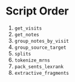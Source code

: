 # Script Order

1. `get_visits`
2. `get_notes`
3. `group_notes_by_visit`
4. `group_source_target`
5. `splits`
6. `tokenize_mrns`
7. `pack_sents_lexrank`
8. `extractive_fragments`

